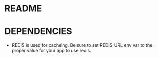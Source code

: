 # README

# DEPENDENCIES

* REDIS is used for cacheing. Be sure to set REDIS_URL env var to the proper value for your app to use redis.
